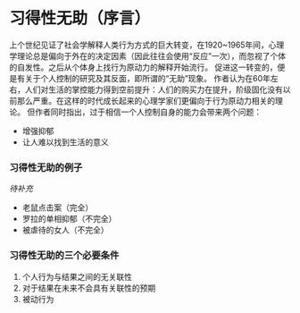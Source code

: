 # 习得性无助（序言）
上个世纪见证了社会学解释人类行为方式的巨大转变，在1920~1965年间，心理学理论总是偏向于外在的决定因素（因此往往会使用“反应”一次），而忽视了个体的自发性。之后从个体身上找行为原动力的解释开始流行。
促进这一转变的，便是有关于个人控制的研究及其反面，即所谓的“无助”现象。
作者认为在60年左右，人们对生活的掌控能力得到空前提升：人们的购买力在提升，阶级固化没有以前那么严重。在这样的时代成长起来的心理学家们更偏向于行为原动力相关的理论。
但作者同时指出，过于相信一个人控制自身的能力会带来两个问题：
- 增强抑郁
- 让人难以找到生活的意义
### 习得性无助的例子
*待补充*
* 老鼠点击案（完全）
* 罗拉的单相抑郁（不完全）
* 被虐待的女人（不完全）
### 习得性无助的三个必要条件
1. 个人行为与结果之间的无关联性
2. 对于结果在未来不会具有关联性的预期
3. 被动行为